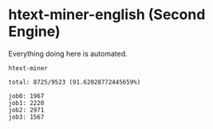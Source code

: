 # htext-miner-english (Second Engine)

Everything doing here is automated.

```
htext-miner

total: 8725/9523 (91.62028772445659%)

job0: 1967
job1: 2220
job2: 2971
job3: 1567
```